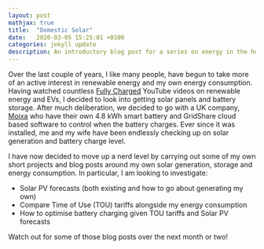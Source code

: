 ```yaml
---
layout: post
mathjax: true
title:  "Domestic Solar"
date:   2020-03-05 15:25:01 +0100
categories: jekyll update
description: An introductory blog post for a series on energy in the home
---
```


Over the last couple of years, I like many people, have begun to take more of an active interest in renewable energy and my own
 energy consumption. Having watched countless [Fully Charged](www.fullycharged.show) YouTube videos on renewable energy and EVs, I decided to look into getting solar panels and battery storage.
  After much deliberation, we decided to go with a UK company, [Moixa](www.moixa.com) who have their own 4.8 kWh smart
   battery and GridShare cloud based software to control when the battery charges. Ever since it was installed, me and 
   my wife have been endlessly checking up on solar generation and battery charge level. 
   
I have now decided to move up a nerd level by carrying out some of my own short projects and blog posts around my 
own solar generation, storage and energy consumption. In particular, I am looking to investigate:

 * Solar PV forecasts (both existing and how to go about generating my own)
 * Compare Time of Use (TOU) tariffs alongside my energy consumption
 * How to optimise battery charging given TOU tariffs and Solar PV forecasts
 
 Watch out for some of those blog posts over the next month or two!
   